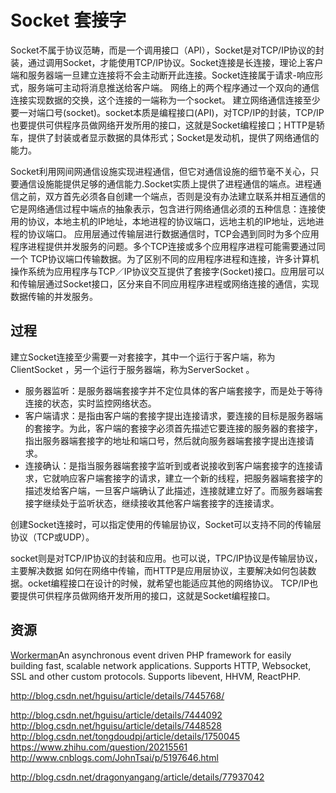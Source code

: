 # Socket 套接字

Socket不属于协议范畴，而是一个调用接口（API），Socket是对TCP/IP协议的封装，通过调用Socket，才能使用TCP/IP协议。Socket连接是长连接，理论上客户端和服务器端一旦建立连接将不会主动断开此连接。Socket连接属于请求-响应形式，服务端可主动将消息推送给客户端。 网络上的两个程序通过一个双向的通信连接实现数据的交换，这个连接的一端称为一个socket。 建立网络通信连接至少要一对端口号(socket)。socket本质是编程接口(API)，对TCP/IP的封装，TCP/IP也要提供可供程序员做网络开发所用的接口，这就是Socket编程接口；HTTP是轿车，提供了封装或者显示数据的具体形式；Socket是发动机，提供了网络通信的能力。

Socket利用网间网通信设施实现进程通信，但它对通信设施的细节毫不关心，只要通信设施能提供足够的通信能力.Socket实质上提供了进程通信的端点。进程通信之前，双方首先必须各自创建一个端点，否则是没有办法建立联系并相互通信的 它是网络通信过程中端点的抽象表示，包含进行网络通信必须的五种信息：连接使用的协议，本地主机的IP地址，本地进程的协议端口，远地主机的IP地址，远地进程的协议端口。 应用层通过传输层进行数据通信时，TCP会遇到同时为多个应用程序进程提供并发服务的问题。多个TCP连接或多个应用程序进程可能需要通过同一个 TCP协议端口传输数据。为了区别不同的应用程序进程和连接，许多计算机操作系统为应用程序与TCP／IP协议交互提供了套接字(Socket)接口。应用层可以和传输层通过Socket接口，区分来自不同应用程序进程或网络连接的通信，实现数据传输的并发服务。

## 过程

建立Socket连接至少需要一对套接字，其中一个运行于客户端，称为ClientSocket ，另一个运行于服务器端，称为ServerSocket 。

- 服务器监听：是服务器端套接字并不定位具体的客户端套接字，而是处于等待连接的状态，实时监控网络状态。
- 客户端请求：是指由客户端的套接字提出连接请求，要连接的目标是服务器端的套接字。为此，客户端的套接字必须首先描述它要连接的服务器的套接字，指出服务器端套接字的地址和端口号，然后就向服务器端套接字提出连接请求。
- 连接确认：是指当服务器端套接字监听到或者说接收到客户端套接字的连接请求，它就响应客户端套接字的请求，建立一个新的线程，把服务器端套接字的描述发给客户端，一旦客户端确认了此描述，连接就建立好了。而服务器端套接字继续处于监听状态，继续接收其他客户端套接字的连接请求。

创建Socket连接时，可以指定使用的传输层协议，Socket可以支持不同的传输层协议（TCP或UDP）。

socket则是对TCP/IP协议的封装和应用。也可以说，TPC/IP协议是传输层协议，主要解决数据 如何在网络中传输，而HTTP是应用层协议，主要解决如何包装数据。ocket编程接口在设计的时候，就希望也能适应其他的网络协议。 TCP/IP也要提供可供程序员做网络开发所用的接口，这就是Socket编程接口。

## 资源

[Workerman](https://github.com/walkor/Workerman)An asynchronous event driven PHP framework for easily building fast, scalable network applications. Supports HTTP, Websocket, SSL and other custom protocols. Supports libevent, HHVM, ReactPHP.

<http://blog.csdn.net/hguisu/article/details/7445768/>

<http://blog.csdn.net/hguisu/article/details/7444092> <http://blog.csdn.net/hguisu/article/details/7448528> <http://blog.csdn.net/tongdoudpj/article/details/1750045> <https://www.zhihu.com/question/20215561> <http://www.cnblogs.com/JohnTsai/p/5197646.html>

http://blog.csdn.net/dragonyangang/article/details/77937042
